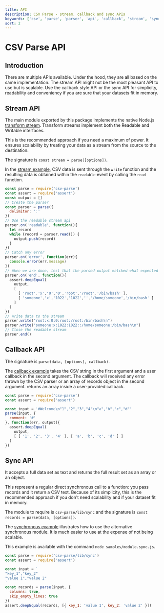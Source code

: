 ```yaml
---
title: API
description: CSV Parse - stream, callback and sync APIs
keywords: ['csv', 'parse', 'parser', 'api', 'callback', 'stream', 'sync', 'promise']
sort: 2
---
```


# CSV Parse API

## Introduction

There are multiple APIs available. Under the hood, they are all based on the same implementation. The stream API might not be the most pleasant API to use but is scalable. Use the callback style API or the sync API for simplicity, readability and conveniency if you are sure that your datasets fit in memory.

## Stream API

The main module exported by this package implements the native Node.js [transform stream](http://nodejs.org/api/stream.html#stream_class_stream_transform). Transform streams implement both the Readable and Writable interfaces.

This is the recommended approach if you need a maximum of power. It ensures scalability by treating your data as a stream from the source to the destination.

The signature is `const stream = parse([options])`.

In the [stream example](https://github.com/adaltas/node-csv-parse/blob/master/samples/api.stream.js), CSV data is sent through the `write` function and the resulting data is obtained
within the `readable` event by calling the `read` function.

```js
const parse = require('csv-parse')
const assert = require('assert')
const output = []
// Create the parser
const parser = parse({
  delimiter: ':'
})
// Use the readable stream api
parser.on('readable', function(){
  let record
  while (record = parser.read()) {
    output.push(record)
  }
})
// Catch any error
parser.on('error', function(err){
  console.error(err.message)
})
// When we are done, test that the parsed output matched what expected
parser.on('end', function(){
  assert.deepEqual(
    output,
    [
      [ 'root','x','0','0','root','/root','/bin/bash' ],
      [ 'someone','x','1022','1022','','/home/someone','/bin/bash' ]
    ]
  )
})
// Write data to the stream
parser.write("root:x:0:0:root:/root:/bin/bash\n")
parser.write("someone:x:1022:1022::/home/someone:/bin/bash\n")
// Close the readable stream
parser.end()
```

## Callback API

The signature is `parse(data, [options], callback)`.

The [callback example](https://github.com/adaltas/node-csv-parse/blob/master/samples/api.callback.js) takes the CSV string in the first argument and a user callback in the second argument. The callback will received any error thrown by the CSV parser or an array of records object in the second argument. returns an array inside a user-provided
callback.

```js
const parse = require('csv-parse')
const assert = require('assert')

const input = '#Welcome\n"1","2","3","4"\n"a","b","c","d"'
parse(input, {
  comment: '#'
}, function(err, output){
  assert.deepEqual(
    output,
    [ [ '1', '2', '3', '4' ], [ 'a', 'b', 'c', 'd' ] ]
  )
})
```

## Sync API

It accepts a full data set as text and returns the full result set as an array
or an object.

This represent a regular direct synchronous call to a function: you pass records
and it return a CSV text. Because of its simplicity, this is the recommended
approach if you don't need scalability and if your dataset fit in memory.

The module to require is `csv-parse/lib/sync` and the signature is `const records = parse(data, [options])`.

The [synchronous example](https://github.com/adaltas/node-csv-parse/blob/master/samples/module.sync.js) illustrates how to use the alternative synchronous module. It is much easier to use at the expense of not being scalable.

This example is available with the command `node samples/module.sync.js`.

```js
const parse = require('csv-parse/lib/sync')
const assert = require('assert')

const input = `
"key_1","key_2"
"value 1","value 2"
`
const records = parse(input, {
  columns: true,
  skip_empty_lines: true
})
assert.deepEqual(records, [{ key_1: 'value 1', key_2: 'value 2' }])
```
